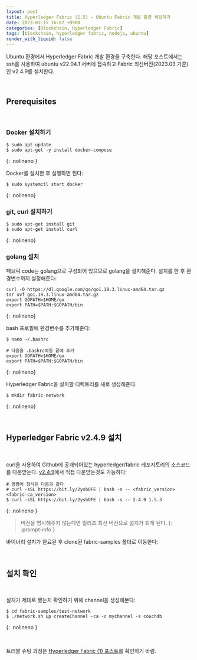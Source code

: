 ```yaml
---
layout: post
title: Hyperledger Fabric (1.5) - Ubuntu Fabric 개발 환경 세팅하기
date: 2023-03-15 16:07 +0900
categories: [Blockchain, Hyperledger Fabric]
tags: [blockchain, hyperledger fabric, nodejs, ubuntu]
render_with_liquid: false
---
```


Ubuntu 환경에서 Hyperledger Fabric 개발 환경을 구축한다. 해당 포스트에서는 ssh를 사용하여 ubuntu v22.04.1 서버에 접속하고 Fabric 최신버전(2023.03 기준)인 v2.4.9를 설치한다.

<br>

## Prerequisites

<br>

### Docker 설치하기

```terminal
$ sudo apt update
$ sudo apt-get -y install docker-compose
```

{: .nolineno }

Docker를 설치한 후 실행하면 된다:

```terminal
$ sudo systemctl start docker
```

{: .nolineno}

### git, curl 설치하기

```terminal
$ sudo apt-get install git
$ sudo apt-get install curl
```

{: .nolineno}

### golang 설치

패브릭 code는 golang으로 구성되어 있으므로 golang을 설치해준다. 설치를 한 후 환경변수까지 설정해준다:

```terminal
curl -O https://dl.google.com/go/go1.18.3.linux-amd64.tar.gz
tar xvf go1.18.3.linux-amd64.tar.gz
export GOPATH=$HOME/go
export PATH=$PATH:$GOPATH/bin
```

{: .nolineno}

bash 프로필에 환경변수를 추가해준다:

```terminal
$ nano ~/.bashrc

# 다음을 .bashrc파일 끝에 추가
export GOPATH=$HOME/go
export PATH=$PATH:$GOPATH/bin
```

{: .nolineno}

Hyperledger Fabric을 설치할 디렉토리를 새로 생성해준다.

```terminal
$ mkdir fabric-network
```

{: .nolineno}

<br>

## Hyperledger Fabric v2.4.9 설치

<br>

curl을 사용하여 Github에 공개되어있는 hyperledger/fabric 레포지토리의 소스코드를 다운받는다. [v2.4.9](https://github.com/hyperledger/fabric/releases/tag/v2.4.9)에서 직접 다운받는것도 가능하다:

```terminal
# 명령어 형식은 다음과 같다
# curl -sSL https://bit.ly/2ysbOFE | bash -s -- <fabric_version> <fabric-ca_version>
$ curl -sSL https://bit.ly/2ysbOFE | bash -s -- 2.4.9 1.5.3
```

{: .nolineno }

> 버전을 명시해주지 않는다면 릴리즈 최신 버전으로 설치가 되게 된다.
> {: .prompt-info }

바이너리 설치가 완료된 후 clone된 fabric-samples 폴더로 이동한다:

<br>

## 설치 확인

<br>

설치가 제대로 됐는지 확인하기 위해 channel을 생성해본다:

```terminal
$ cd fabric-samples/test-network
$ ./network.sh up createChannel -ca -c mychannel -s couchdb
```

{: .nolineno }

<br>

트러블 슈팅 과정은 [Hyperledger Fabric (1) 포스트](https://hobbychive.github.io/posts/apple-silicon-mac%EC%97%90-fabric-%EA%B0%9C%EB%B0%9C-%ED%99%98%EA%B2%BD-%EC%84%B8%ED%8C%85%ED%95%98%EA%B8%B0/)를 확인하기 바람.

